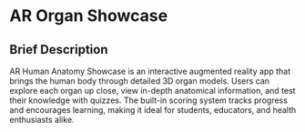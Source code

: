 # AR Organ Showcase

## Brief Description
AR Human Anatomy Showcase is an interactive augmented reality app that brings the human body through detailed 3D organ models. Users can explore each organ up close, view in-depth anatomical information, and test their knowledge with quizzes. The built-in scoring system tracks progress and encourages learning, making it ideal for students, educators, and health enthusiasts alike.
